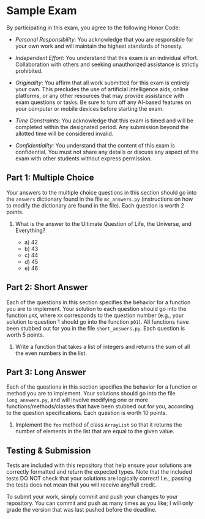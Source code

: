 # Sample Exam

By participating in this exam, you agree to the following Honor Code:

- *Personal Responsibility*: You acknowledge that you are responsible for your own work and will maintain the highest standards of honesty.

- *Independent Effort*: You understand that this exam is an individual effort. Collaboration with others and seeking unauthorized assistance is strictly prohibited.

- *Originality*: You affirm that all work submitted for this exam is entirely your own. This precludes the use of artificial intelligence aids, online platforms, or any other resources that may provide assistance with exam questions or tasks. Be sure to turn off any AI-based features on your computer or mobile devices before starting the exam.

- *Time Constraints*: You acknowledge that this exam is timed and will be completed within the designated period. Any submission beyond the allotted time will be considered invalid.

- *Confidentiality*: You understand that the content of this exam is confidential. You must not share any details or discuss any aspect of the exam with other students without express permission.


## Part 1: Multiple Choice

Your answers to the multiple choice questions in this section should go into the `answers` dictionary found in the file `mc_answers.py` (instructions on how to modify the dictionary are found in the file). Each question is worth 2 points.

1. What is the answer to the Ultimate Question of Life, the Universe, and Everything?

    - a) 42
    - b) 43
    - c) 44
    - d) 45
    - e) 46

## Part 2: Short Answer

Each of the questions in this section specifies the behavior for a function you are to implement. Your solution to each question should go into the function `pXX`, where `XX` corresponds to the question number (e.g., your solution to question 1 should go into the function `p01`). All functions have been stubbed out for you in the file `short_answers.py`. Each question is worth 5 points.

1. Write a function that takes a list of integers and returns the sum of all the even numbers in the list.

## Part 3: Long Answer

Each of the questions in this section specifies the behavior for a function or method you are to implement. Your solutions should go into the file `long_answers.py`, and will involve modifying one or more functions/methods/classes that have been stubbed out for you, according to the question specifications. Each question is worth 10 points.

1. Implement the `foo` method of class `ArrayList` so that it returns the number of elements in the list that are equal to the given value.


## Testing & Submission

Tests are included with this repository that help ensure your solutions are correctly formatted and return the expected types. Note that the included tests DO NOT check that your solutions are logically correct! I.e., passing the tests does not mean that you will receive any/full credit.

To submit your work, simply commit and push your changes to your repository. You can commit and push as many times as you like; I will only grade the version that was last pushed before the deadline.
